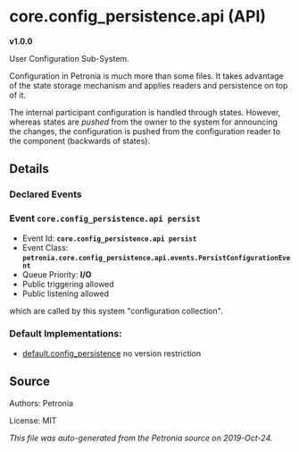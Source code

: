 # core.config_persistence.api (API)
**v1.0.0**

User Configuration Sub-System.


Configuration in Petronia is much more than some files.  It takes advantage of
the state storage mechanism and applies readers and persistence on top of it.


The internal participant configuration is handled through states. However,
whereas states are *pushed* from the owner to the system for announcing the
changes, the configuration is pushed from the configuration reader to the
component (backwards of states).

## Details


### Declared Events


### Event `core.config_persistence.api persist`

* Event Id: **`core.config_persistence.api persist`**
* Event Class: **`petronia.core.config_persistence.api.events.PersistConfigurationEvent`**
* Queue Priority: **I/O**
* Public triggering allowed
* Public listening allowed

which are called by this system "configuration collection".











### Default Implementations:
* [default.config_persistence](default.config_persistence.md)
  no version restriction


## Source

Authors: Petronia

License: MIT

*This file was auto-generated from the Petronia source on 2019-Oct-24.*
